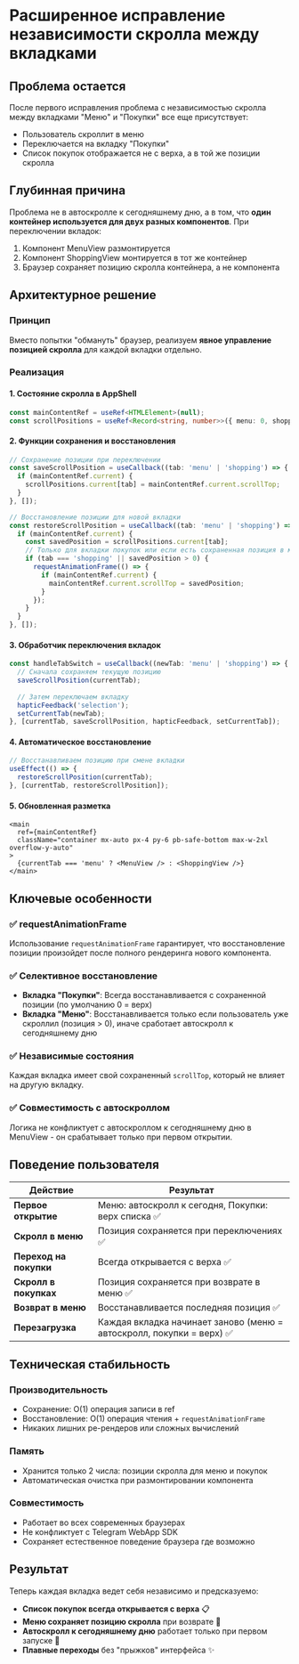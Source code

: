 # Расширенное исправление независимости скролла между вкладками

## Проблема остается
После первого исправления проблема с независимостью скролла между вкладками "Меню" и "Покупки" все еще присутствует:
- Пользователь скроллит в меню
- Переключается на вкладку "Покупки" 
- Список покупок отображается не с верха, а в той же позиции скролла

## Глубинная причина
Проблема не в автоскролле к сегодняшнему дню, а в том, что **один контейнер используется для двух разных компонентов**. При переключении вкладок:
1. Компонент MenuView размонтируется
2. Компонент ShoppingView монтируется в тот же контейнер  
3. Браузер сохраняет позицию скролла контейнера, а не компонента

## Архитектурное решение

### Принцип
Вместо попытки "обмануть" браузер, реализуем **явное управление позицией скролла** для каждой вкладки отдельно.

### Реализация

#### 1. Состояние скролла в AppShell
```typescript
const mainContentRef = useRef<HTMLElement>(null);
const scrollPositions = useRef<Record<string, number>>({ menu: 0, shopping: 0 });
```

#### 2. Функции сохранения и восстановления
```typescript
// Сохранение позиции при переключении
const saveScrollPosition = useCallback((tab: 'menu' | 'shopping') => {
  if (mainContentRef.current) {
    scrollPositions.current[tab] = mainContentRef.current.scrollTop;
  }
}, []);

// Восстановление позиции для новой вкладки
const restoreScrollPosition = useCallback((tab: 'menu' | 'shopping') => {
  if (mainContentRef.current) {
    const savedPosition = scrollPositions.current[tab];
    // Только для вкладки покупок или если есть сохраненная позиция в меню
    if (tab === 'shopping' || savedPosition > 0) {
      requestAnimationFrame(() => {
        if (mainContentRef.current) {
          mainContentRef.current.scrollTop = savedPosition;
        }
      });
    }
  }
}, []);
```

#### 3. Обработчик переключения вкладок
```typescript
const handleTabSwitch = useCallback((newTab: 'menu' | 'shopping') => {
  // Сначала сохраняем текущую позицию
  saveScrollPosition(currentTab);
  
  // Затем переключаем вкладку
  hapticFeedback('selection');
  setCurrentTab(newTab);
}, [currentTab, saveScrollPosition, hapticFeedback, setCurrentTab]);
```

#### 4. Автоматическое восстановление
```typescript
// Восстанавливаем позицию при смене вкладки
useEffect(() => {
  restoreScrollPosition(currentTab);
}, [currentTab, restoreScrollPosition]);
```

#### 5. Обновленная разметка
```tsx
<main 
  ref={mainContentRef}
  className="container mx-auto px-4 py-6 pb-safe-bottom max-w-2xl overflow-y-auto"
>
  {currentTab === 'menu' ? <MenuView /> : <ShoppingView />}
</main>
```

## Ключевые особенности

### ✅ requestAnimationFrame
Использование `requestAnimationFrame` гарантирует, что восстановление позиции произойдет после полного рендеринга нового компонента.

### ✅ Селективное восстановление
- **Вкладка "Покупки"**: Всегда восстанавливается с сохраненной позиции (по умолчанию 0 = верх)
- **Вкладка "Меню"**: Восстанавливается только если пользователь уже скроллил (позиция > 0), иначе сработает автоскролл к сегодняшнему дню

### ✅ Независимые состояния
Каждая вкладка имеет свой сохраненный `scrollTop`, который не влияет на другую вкладку.

### ✅ Совместимость с автоскроллом
Логика не конфликтует с автоскроллом к сегодняшнему дню в MenuView - он срабатывает только при первом открытии.

## Поведение пользователя

| Действие | Результат |
|----------|-----------|
| **Первое открытие** | Меню: автоскролл к сегодня, Покупки: верх списка ✅ |
| **Скролл в меню** | Позиция сохраняется при переключениях ✅ |
| **Переход на покупки** | Всегда открывается с верха ✅ |
| **Скролл в покупках** | Позиция сохраняется при возврате в меню ✅ |
| **Возврат в меню** | Восстанавливается последняя позиция ✅ |
| **Перезагрузка** | Каждая вкладка начинает заново (меню = автоскролл, покупки = верх) ✅ |

## Техническая стабильность

### Производительность
- Сохранение: O(1) операция записи в ref
- Восстановление: O(1) операция чтения + `requestAnimationFrame`
- Никаких лишних ре-рендеров или сложных вычислений

### Память
- Хранится только 2 числа: позиции скролла для меню и покупок
- Автоматическая очистка при размонтировании компонента

### Совместимость
- Работает во всех современных браузерах
- Не конфликтует с Telegram WebApp SDK
- Сохраняет естественное поведение браузера где возможно

## Результат

Теперь каждая вкладка ведет себя независимо и предсказуемо:
- **Список покупок всегда открывается с верха** 📋
- **Меню сохраняет позицию скролла** при возврате 📱  
- **Автоскролл к сегодняшнему дню** работает только при первом запуске 📅
- **Плавные переходы** без "прыжков" интерфейса ✨
